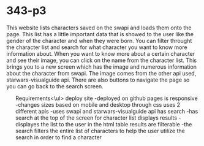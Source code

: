 # 343-p3

This website lists characters saved on the swapi and loads them onto the page. 
This list has a little important data that is showed to the user like the gender of the character and when they were born.
You can filter throught the character list and search for what character you want to know more information about.
When you want to know more about a certain character and see their image, you can click on the name from the character list.
This brings you to a new screen which has the image and numerous information about the character from swapi. The image comes from the
other api used, starwars-visualguide api. There are also buttons to navigate the page so you can go back to the search screen.

<ul>Requirements<\ul>
deploy site
-deployed on github pages
is responsive
-changes sizes based on mobile and desktop through css
uses 2 different apis
-uses swapi and starwars-visualguide api
has search
-has search at the top of the screen for character list
displays results
-displayes the list to the user in the html table
results are filterable
-the search filters the entire list of characters to help the user utilize the search in order to find a character
